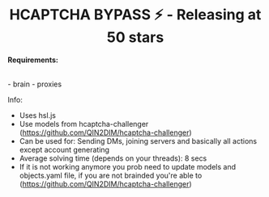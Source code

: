 <h1 align="center">HCAPTCHA BYPASS ⚡ - Releasing at 50 stars</h1>

<p align='left'>
    <b>Requirements:</b><br>
    <br>
</p>
- brain
- proxies


   Info:
- Uses hsl.js
- Use models from hcaptcha-challenger (https://github.com/QIN2DIM/hcaptcha-challenger)
- Can be used for: Sending DMs, joining servers and basically all actions except account generating
- Average solving time (depends on your threads): 8 secs
- If it is not working anymore you prob need to update models and objects.yaml file, if you are not brainded you're able to (https://github.com/QIN2DIM/hcaptcha-challenger)

